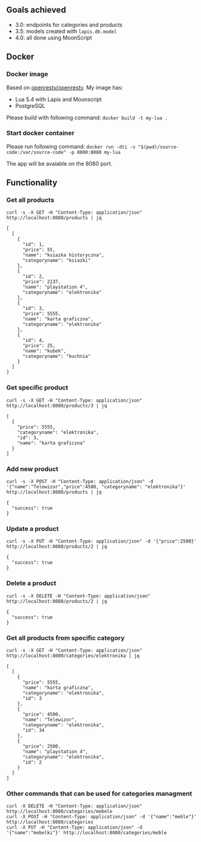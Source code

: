 ## Goals achieved

* 3.0: endpoints for categories and products
* 3.5: models created with `lapis.db.model`
* 4.0: all done using MoonScript

## Docker

### Docker image
Based on [openresty/openresty](https://hub.docker.com/r/openresty/openresty).
My image has:
* Lua 5.4 with Lapis and Moonscript
* PostgreSQL

Please build with following command:
`docker build -t my-lua .`

### Start docker container

Please run following command:
`docker run -dti -v "$(pwd)/source-code:/var/source-code" -p 8080:8080 my-lua`

The app will be avaiable on the 8080 port.

## Functionality

### Get all products

`curl -s -X GET -H "Content-Type: application/json" http://localhost:8080/products | jq`

```
[
  [
    {
      "id": 1,
      "price": 55,
      "name": "ksiazka historyczna",
      "categoryname": "ksiazki"
    },
    {
      "id": 2,
      "price": 2137,
      "name": "playstation 4",
      "categoryname": "elektronika"
    },
    {
      "id": 3,
      "price": 5555,
      "name": "karta graficzna",
      "categoryname": "elektronika"
    },
    {
      "id": 4,
      "price": 25,
      "name": "kubek",
      "categoryname": "kuchnia"
    }
  ]
]
```

### Get specific product

`curl -s -X GET -H "Content-Type: application/json" http://localhost:8080/products/3 | jq`

```
[
  {
    "price": 5555,
    "categoryname": "elektronika",
    "id": 3,
    "name": "karta graficzna"
  }
]
```

### Add new product

`curl -s -X POST -H "Content-Type: application/json" -d '{"name":"Telewizor","price":4500, "categoryname": "elektronika"}' http://localhost:8080/products | jq`

```
{
  "success": true
}
```

### Update a product

`curl -s -X PUT -H "Content-Type: application/json" -d '{"price":2500}' http://localhost:8080/products/2 | jq`

```
{
  "success": true
}
```

### Delete a product

`curl -s -X DELETE -H "Content-Type: application/json" http://localhost:8080/products/2 | jq`

```
{
  "success": true
}
```

### Get all products from specific category

`curl -s -X GET -H "Content-Type: application/json" http://localhost:8080/categories/elektronika | jq`
```
[
  [
    {
      "price": 5555,
      "name": "karta graficzna",
      "categoryname": "elektronika",
      "id": 3
    },
    {
      "price": 4500,
      "name": "Telewizor",
      "categoryname": "elektronika",
      "id": 34
    },
    {
      "price": 2500,
      "name": "playstation 4",
      "categoryname": "elektronika",
      "id": 2
    }
  ]
]
```

### Other commands that can be used for categories managment
```
curl -X DELETE -H "Content-Type: application/json" http://localhost:8080/categories/mebele
curl -X POST -H "Content-Type: application/json" -d '{"name":"meble"}' http://localhost:8080/categories
curl -X PUT -H "Content-Type: application/json" -d '{"name":"mebelki"}' http://localhost:8080/categories/meble
```
